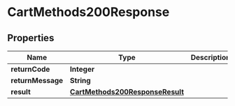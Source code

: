 

# CartMethods200Response

## Properties

Name | Type | Description | Notes
------------ | ------------- | ------------- | -------------
**returnCode** | **Integer** |  |  [optional]
**returnMessage** | **String** |  |  [optional]
**result** | [**CartMethods200ResponseResult**](CartMethods200ResponseResult.md) |  |  [optional]





